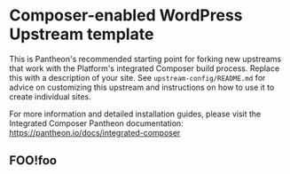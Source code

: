 # Composer-enabled WordPress Upstream template

This is Pantheon's recommended starting point for forking new upstreams that work with the Platform's integrated
Composer build process. Replace this with a description of your site. See `upstream-config/README.md` for advice
on customizing this upstream and instructions on how to use it to create individual sites.

For more information and detailed installation guides, please visit the Integrated Composer Pantheon documentation: https://pantheon.io/docs/integrated-composer

## FOO!foo
